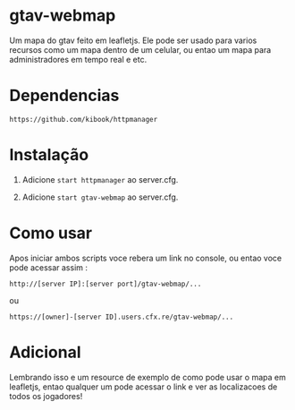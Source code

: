 # gtav-webmap

Um mapa do gtav feito em leafletjs. Ele pode ser usado para varios recursos como um mapa dentro de um celular, ou entao um mapa para administradores em tempo real e etc.

# Dependencias

```
https://github.com/kibook/httpmanager
```

# Instalação

1. Adicione `start httpmanager` ao server.cfg.

2. Adicione `start gtav-webmap` ao server.cfg.

# Como usar

Apos iniciar ambos scripts voce rebera um link no console, ou entao voce pode acessar assim :

```
http://[server IP]:[server port]/gtav-webmap/...
```
ou
```
https://[owner]-[server ID].users.cfx.re/gtav-webmap/...
```

# Adicional

Lembrando isso e um resource de exemplo de como pode usar o mapa em leafletjs, entao qualquer um pode acessar o link e ver as localizacoes de todos os jogadores!